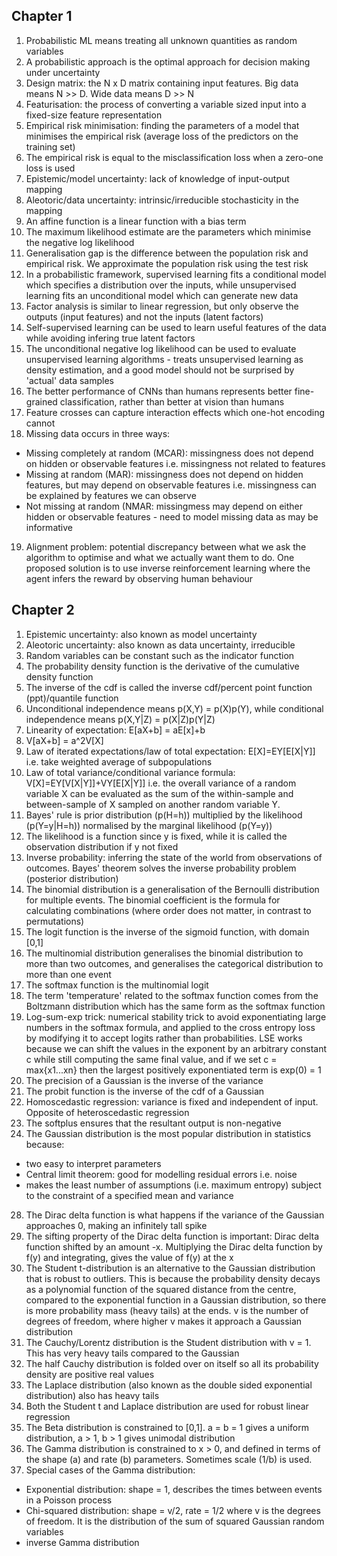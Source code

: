 
## Chapter 1
1. Probabilistic ML means treating all unknown quantities as random variables
2. A probabilistic approach is the optimal approach for decision making under uncertainty
3. Design matrix: the N x D matrix containing input features. Big data means N >> D. Wide data means D >> N
4. Featurisation: the process of converting a variable sized input into a fixed-size feature representation
5. Empirical risk minimisation: finding the parameters of a model that minimises the empirical risk (average loss of the predictors on the training set)
6. The empirical risk is equal to the misclassification loss when a zero-one loss is used
7. Epistemic/model uncertainty: lack of knowledge of input-output mapping
8. Aleotoric/data uncertainty: intrinsic/irreducible stochasticity in the mapping
9. An affine function is a linear function with a bias term
10. The maximum likelihood estimate are the parameters which minimise the negative log likelihood
11. Generalisation gap is the difference between the population risk and empirical risk. We approximate the population risk using the test risk
12. In a probabilistic framework, supervised learning fits a conditional model which specifies a distribution over the inputs, while unsupervised learning fits an unconditional model which can generate new data
13. Factor analysis is similar to linear regression, but only observe the outputs (input features) and not the inputs (latent factors)
14. Self-supervised learning can be used to learn useful features of the data while avoiding infering true latent factors
15. The unconditional negative log likelihood can be used to evaluate unsupervised learning algorithms - treats unsupervised learning as density estimation, and a good model should not be surprised by 'actual' data samples
16. The better performance of CNNs than humans represents better fine-grained classification, rather than better at vision than humans
17. Feature crosses can capture interaction effects which one-hot encoding cannot
18. Missing data occurs in three ways:
* Missing completely at random (MCAR): missingness does not depend on hidden or observable features i.e. missingness not related to features
* Missing at random (MAR): missingness does not depend on hidden features, but may depend on observable features i.e. missingness can be explained by features we can observe
* Not missing at random (NMAR: missingmess may depend on either hidden or observable features - need to model missing data as may be informative
19. Alignment problem: potential discrepancy between what we ask the algorithm to optimise and what we actually want them to do. One proposed solution is to use inverse reinforcement learning where the agent infers the reward by observing human behaviour 

## Chapter 2
1. Epistemic uncertainty: also known as model uncertainty
2. Aleotoric uncertainty: also known as data uncertainty, irreducible
3. Random variables can be constant such as the indicator function
4. The probability density function is the derivative of the cumulative density function
5. The inverse of the cdf is called the inverse cdf/percent point function (ppt)/quantile function
9. Unconditional independence means p(X,Y) = p(X)p(Y), while conditional independence means p(X,Y|Z) = p(X|Z)p(Y|Z)
10. Linearity of expectation: E[aX+b] = aE[x]+b
11. V[aX+b] = a^2V[X]
12. Law of iterated expectations/law of total expectation: E[X]=EY[E[X|Y]] i.e. take weighted average of subpopulations
13. Law of total variance/conditional variance formula: V[X]=EY[V[X|Y]]+VY[E[X|Y]] i.e. the overall variance of a random variable X can be evaluated as the sum of the within-sample and between-sample of X sampled on another random variable Y.
14. Bayes' rule is prior distribution (p(H=h)) multiplied by the likelihood (p(Y=y|H=h)) normalised by the marginal likelihood (p(Y=y))
15. The likelihood is a function since y is fixed, while it is called the observation distribution if y not fixed
16. Inverse probability: inferring the state of the world from observations of outcomes. Bayes' theorem solves the inverse probability problem (posterior distribution)
17. The binomial distribution is a generalisation of the Bernoulli distribution for multiple events. The binomial coefficient is the formula for calculating combinations (where order does not matter, in contrast to permutations)
18. The logit function is the inverse of the sigmoid function, with domain [0,1]
19. The multinomial distribution generalises the binomial distribution to more than two outcomes, and generalises the categorical distribution to more than one event
20. The softmax function is the multinomial logit
21. The term 'temperature' related to the softmax function comes from the Boltzmann distribution which has the same form as the softmax function
22. Log-sum-exp trick: numerical stability trick to avoid exponentiating large numbers in the softmax formula, and applied to the cross entropy loss by modifying it to accept logits rather than probabilities. LSE works because we can shift the values in the exponent by an arbitrary constant c while still computing the same final value, and if we set c = max{x1...xn} then the largest positively exponentiated term is exp(0) = 1
23. The precision of a Gaussian is the inverse of the variance
24. The probit function is the inverse of the cdf of a Gaussian
25. Homoscedastic regression: variance is fixed and independent of input. Opposite of heteroscedastic regression
26. The softplus ensures that the resultant output is non-negative
27. The Gaussian distribution is the most popular distribution in statistics because:
* two easy to interpret parameters
* Central limit theorem: good for modelling residual errors i.e. noise
* makes the least number of assumptions (i.e. maximum entropy) subject to the constraint of a specified mean and variance
28. The Dirac delta function is what happens if the variance of the Gaussian approaches 0, making an infinitely tall spike
29. The sifting property of the Dirac delta function is important: Dirac delta function shifted by an amount -x. Multiplying the Dirac delta function by f(y) and integrating, gives the value of f(y) at the x
30. The Student t-distribution is an alternative to the Gaussian distribution that is robust to outliers. This is because the probability density decays as a polynomial function of the squared distance from the centre, compared to the exponential function in a Gaussian distribution, so there is more probability mass (heavy tails) at the ends. v is the number of degrees of freedom, where higher v makes it approach a Gaussian distribution
31. The Cauchy/Lorentz distribution is the Student distribution with v = 1. This has very heavy tails compared to the Gaussian
32. The half Cauchy distribution is folded over on itself so all its probability density are positive real values
33. The Laplace distribution (also known as the double sided exponential distribution) also has heavy tails
34. Both the Student t and Laplace distribution are used for robust linear regression
35. The Beta distribution is constrained to [0,1]. a = b = 1 gives a uniform distribution, a > 1, b > 1 gives unimodal distribution
36. The Gamma distribution is constrained to x > 0, and defined in terms of the shape (a) and rate (b) parameters. Sometimes scale (1/b) is used.
37. Special cases of the Gamma distribution:
* Exponential distribution: shape = 1, describes the times between events in a Poisson process
* Chi-squared distribution: shape = v/2, rate = 1/2 where v is the degrees of freedom. It is the distribution of the sum of squared Gaussian random variables
* inverse Gamma distribution 
